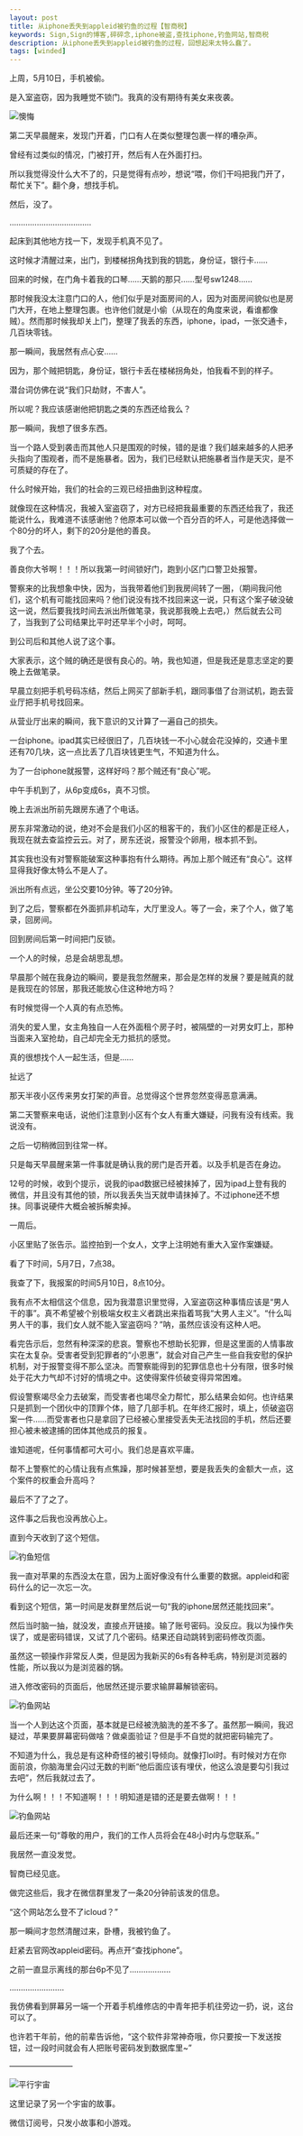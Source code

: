 ```yaml
---
layout: post
title: 从iphone丢失到appleid被钓鱼的过程【智商税】
keywords: Sign,Sign的博客,碎碎念,iphone被盗,查找iphone,钓鱼网站,智商税
description: 从iphone丢失到appleid被钓鱼的过程，回想起来太特么蠢了。
tags: [winded]
---
```

上周，5月10日，手机被偷。

是入室盗窃，因为我睡觉不锁门。我真的没有期待有美女来夜袭。

![懊悔](/img/2016-5-21-find-my-iphone/e1.png)

第二天早晨醒来，发现门开着，门口有人在类似整理包裹一样的嘈杂声。

曾经有过类似的情况，门被打开，然后有人在外面打扫。

所以我觉得没什么大不了的，只是觉得有点吵，想说“喂，你们干吗把我门开了，帮忙关下”。翻个身，想找手机。

然后，没了。

………………………………

起床到其他地方找一下，发现手机真不见了。

这时候才清醒过来，出门，到楼梯拐角找到我的钥匙，身份证，银行卡……

回来的时候，在门角卡着我的口琴……天鹅的那只……型号sw1248……

那时候我没太注意门口的人，他们似乎是对面房间的人，因为对面房间貌似也是房门大开，在地上整理包裹。也许他们就是小偷（从现在的角度来说，看谁都像贼）。然而那时候我却关上门，整理了我丢的东西，iphone，ipad，一张交通卡，几百块零钱。

那一瞬间，我居然有点心安……

因为，那个贼把钥匙，身份证，银行卡丢在楼梯拐角处，怕我看不到的样子。

潜台词仿佛在说“我们只劫财，不害人”。

所以呢？我应该感谢他把钥匙之类的东西还给我么？

那一瞬间，我想了很多东西。

当一个路人受到袭击而其他人只是围观的时候，错的是谁？我们越来越多的人把矛头指向了围观者，而不是施暴者。因为，我们已经默认把施暴者当作是天灾，是不可质疑的存在了。

什么时候开始，我们的社会的三观已经扭曲到这种程度。

就像现在这种情况，我被入室盗窃了，对方已经把我最重要的东西还给我了，我还能说什么，我难道不该感谢他？他原本可以做一个百分百的坏人，可是他选择做一个80分的坏人，剩下的20分是他的善良。

我了个去。

善良你大爷啊！！！所以我第一时间锁好门，跑到小区门口警卫处报警。

警察来的比我想象中快，因为，当我带着他们到我房间转了一圈，（期间我问他们，这个机有可能找回来吗？他们说没有找不找回来这一说，只有这个案子破没破这一说，然后要我找时间去派出所做笔录，我说那我晚上去吧，）然后就去公司了，当我到了公司结果比平时还早半个小时，呵呵。

到公司后和其他人说了这个事。

大家表示，这个贼的确还是很有良心的。呐，我也知道，但是我还是意志坚定的要晚上去做笔录。

早晨立刻把手机号码冻结，然后上网买了部新手机，跟同事借了台测试机，跑去营业厅把手机号找回来。

从营业厅出来的瞬间，我下意识的又计算了一遍自己的损失。

一台iphone。ipad其实已经很旧了，几百块钱一不小心就会花没掉的，交通卡里还有70几块，这一点比丢了几百块钱更生气，不知道为什么。

为了一台iphone就报警，这样好吗？那个贼还有“良心”呢。

中午手机到了，从6p变成6s，真不习惯。

晚上去派出所前先跟房东通了个电话。

房东非常激动的说，绝对不会是我们小区的租客干的，我们小区住的都是正经人，我现在就去查监控云云。对了，房东还说，报警没个卵用，根本抓不到。

其实我也没有对警察能破案这种事抱有什么期待。再加上那个贼还有“良心”。这样显得我好像太特么不是人了。

派出所有点远，坐公交要10分钟。等了20分钟。

到了之后，警察都在外面抓非机动车，大厅里没人。等了一会，来了个人，做了笔录，回房间。

回到房间后第一时间把门反锁。

一个人的时候，总是会胡思乱想。

早晨那个贼在我身边的瞬间，要是我忽然醒来，那会是怎样的发展？要是贼真的就是我现在的邻居，那我还能放心住这种地方吗？

有时候觉得一个人真的有点恐怖。

消失的爱人里，女主角独自一人在外面租个房子时，被隔壁的一对男女盯上，那种当面来入室抢劫，自己却完全无力抵抗的感觉。

真的很想找个人一起生活，但是……

扯远了

那天半夜小区传来男女打架的声音。总觉得这个世界忽然变得恶意满满。

第二天警察来电话，说他们注意到小区有个女人有重大嫌疑，问我有没有线索。我说没有。

之后一切稍微回到往常一样。

只是每天早晨醒来第一件事就是确认我的房门是否开着。以及手机是否在身边。

12号的时候，收到个提示，说我的ipad数据已经被抹掉了，因为ipad上登有我的微信，并且没有其他的锁，所以我丢失当天就申请抹掉了。不过iphone还不想抹。同事说硬件大概会被拆解卖掉。

一周后。

小区里贴了张告示。监控拍到一个女人，文字上注明她有重大入室作案嫌疑。

看了下时间，5月7日，7点38。

我查了下，我报案的时间5月10日，8点10分。

我有点不太相信这个信息，因为我潜意识里觉得，入室盗窃这种事情应该是“男人干的事”。真不希望被个别极端女权主义者跳出来指着骂我“大男人主义”。“什么叫男人干的事，我们女人就不能入室盗窃吗？”呐，虽然应该没有这种人吧。

看完告示后，忽然有种深深的悲哀。警察也不想助长犯罪，但是这里面的人情事故实在太复杂。受害者受到犯罪者的“小恩惠”，就会对自己产生一些自我安慰的保护机制，对于报警变得不那么坚决。而警察能得到的犯罪信息也十分有限，很多时候处于花大力气却不讨好的情境之中。这使得案件侦破变得异常困难。

假设警察竭尽全力去破案，而受害者也竭尽全力帮忙，那么结果会如何。也许结果只是抓到一个团伙中的顶罪个体，赔了几部手机。在年终汇报时，填上，侦破盗窃案一件……而受害者也只是拿回了已经被心里接受丢失无法找回的手机，然后还要担心被未被逮捕的团体其他成员的报复。

谁知道呢，任何事情都可大可小。我们总是喜欢平庸。

帮不上警察忙的心情让我有点焦躁，那时候甚至想，要是我丢失的金额大一点，这个案件的权重会升高吗？

最后不了了之了。

这件事之后我也没再放心上。

直到今天收到了这个短信。

![钓鱼短信](/img/2016-5-21-find-my-iphone/e2.png)

我一直对苹果的东西没太在意，因为上面好像没有什么重要的数据。appleid和密码什么的记一次忘一次。

看到这个短信，第一时间是发群里然后说一句“我的iphone居然还能找回来”。

然后当时脑一抽，就没发，直接点开链接。输了账号密码。没反应。我以为操作失误了，或是密码错误，又试了几个密码。结果还自动跳转到密码修改页面。

虽然这一顿操作非常反人类，但是因为我新买的6s有各种毛病，特别是浏览器的性能，所以我以为是浏览器的锅。

进入修改密码的页面后，他居然还提示要求输屏幕解锁密码。

![钓鱼网站](/img/2016-5-21-find-my-iphone/e3.png)

当一个人到达这个页面，基本就是已经被洗脑洗的差不多了。虽然那一瞬间，我迟疑过，苹果要屏幕密码做啥？做桌面验证？但是手不自觉的就把密码输完了。

不知道为什么，我总是有这种奇怪的被引导倾向。就像打lol时。有时候对方在你面前浪，你脑海里会闪过无数的判断“他后面应该有埋伏，他这么浪是要勾引我过去吧”，然后我就过去了。

为什么啊！！！不知道啊！！！明知道是错的还是要去做啊！！！

![钓鱼网站](/img/2016-5-21-find-my-iphone/e4.png)

最后还来一句“尊敬的用户，我们的工作人员将会在48小时内与您联系。”

我居然一直没发觉。

智商已经见底。

做完这些后，我才在微信群里发了一条20分钟前该发的信息。

“这个网站怎么登不了icloud？”

那一瞬间才忽然清醒过来，卧槽，我被钓鱼了。

赶紧去官网改appleid密码。再点开“查找iphone”。

之前一直显示离线的那台6p不见了………………

……………………

我仿佛看到屏幕另一端一个开着手机维修店的中青年把手机往旁边一扔，说，这台可以了。

也许若干年前，他的前辈告诉他，“这个软件非常神奇哦，你只要按一下发送按钮，过一段时间就会有人把账号密码发到数据库里~”

————————

![平行宇宙](/img/2016-4-30-flow/qr.jpg)

这里记录了另一个宇宙的故事。

微信订阅号，只发小故事和小游戏。
